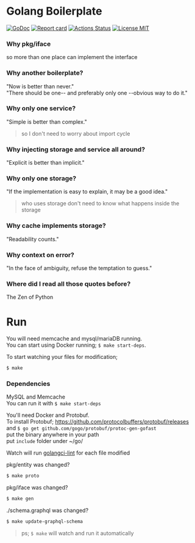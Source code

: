 # Golang Boilerplate

[![GoDoc](https://godoc.org/github.com/rafaelsq/boiler?status.svg)](http://godoc.org/github.com/rafaelsq/boiler)
[![Report card](https://goreportcard.com/badge/github.com/rafaelsq/boiler)](https://goreportcard.com/report/github.com/rafaelsq/boiler)
[![Actions Status](https://github.com/rafaelsq/boiler/workflows/tests/badge.svg)](https://github.com/rafaelsq/boiler/actions)
<a href="https://opensource.org/licenses/MIT">
  <img src="https://img.shields.io/badge/license-MIT-blue.svg" alt="License MIT">
</a>

### Why pkg/iface
so more than one place can implement the interface

### Why another boilerplate?
"Now is better than never."  
"There should be one-- and preferably only one --obvious way to do it."

### Why only one service?
"Simple is better than complex."
> so I don't need to worry about import cycle

### Why injecting storage and service all around?
"Explicit is better than implicit."

### Why only one storage?
"If the implementation is easy to explain, it may be a good idea."
> who uses storage don't need to know what happens inside the storage

### Why cache implements storage?
"Readability counts."

### Why context on error?
"In the face of ambiguity, refuse the temptation to guess."

### Where did I read all those quotes before?
The Zen of Python

# Run

You will need memcache and mysql/mariaDB running.  
You can start using Docker running; `$ make start-deps`.

To start watching your files for modification;
```bash
$ make
```

### Dependencies
MySQL and Memcache  
You can run it with `$ make start-deps`

You'll need Docker and Protobuf.  
To install Protobuf; https://github.com/protocolbuffers/protobuf/releases and `$ go get github.com/gogo/protobuf/protoc-gen-gofast`  
put the binary anywhere in your path  
put `include` folder under ~/go/  

Watch will run [golangci-lint](https://github.com/golangci/golangci-lint) for each file modified  

pkg/entity was changed?
```bash
$ make proto
```

pkg/iface was changed?
```bash
$ make gen
```

./schema.graphql was changed?
```bash
$ make update-graphql-schema
```
> ps; `$ make` will watch and run it automatically
